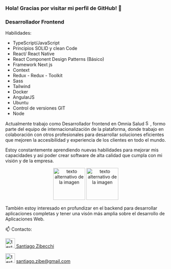 ### Hola! Gracias por visitar mi perfil de GitHub! 👋

### Desarrollador Frontend

Habilidades:
* TypeScript/JavaScript
* Principios SOLID y clean Code
* React/ React Native
* React Component Design Patterns (Básico)
* Framework Next js
* Context
* Redux - Redux - Toolkit
* Sass
* Tailwind
* Docker
* AngularJS
* Ubuntu
* Control de versiones GIT
* Node

Actualmente trabajo como Desarrollador frontend en Omnia Salud <img src="https://user-images.githubusercontent.com/103424513/235376354-a9d9ebdf-632a-4af4-8312-0ea522ae1512.png" alt="Salud" width="15px" height="15px">, formo parte del equipo de internacionalización de la plataforma, donde trabajo en colaboración con otros profesionales para desarrollar soluciones eficientes que mejoren la accesibilidad y experiencia de los clientes en todo el mundo. 

Estoy constantemente aprendiendo nuevas habilidades para mejorar mis capacidades y asi poder crear software de alta calidad que cumpla con mi visión y de la empresa.

<p align="center">
  <img src="https://user-images.githubusercontent.com/103424513/235376404-db4d3335-c8ab-4c28-bfeb-f6eced58357a.png" alt="texto alternativo de la imagen" width="100px"     height="100px">

  <img src="https://user-images.githubusercontent.com/103424513/235376326-e651bdaf-6965-4283-a801-4403cf676f3c.png" alt="texto alternativo de la imagen" width="100px"     height="100px">
</p>

También estoy interesado en profundizar en el backend para desarrollar aplicaciones completas y tener una visón más amplia sobre el desarrollo de Aplicaciones Web.

📫 Contacto: 
<div>
<a href="https://www.linkedin.com/in/santiago-zibecchi-7996971a5/" target="_blank">
  <img src="https://user-images.githubusercontent.com/103424513/235376020-f309c35f-c33b-4af3-aff0-9ff826e95d86.png" alt="texto alternativo de la imagen" width="30px"     height="30px"> Santiago Zibecchi
</a>

 <img src="https://user-images.githubusercontent.com/103424513/235376132-d438fa39-1056-4d72-b4fe-e59e7ba70106.png" alt="texto alternativo de la imagen" width="30px"     height="30px"> santiago.zibe@gmail.com
</div>





<!--
**santiagozibecchi/santiagozibecchi** is a ✨ _special_ ✨ repository because its `README.md` (this file) appears on your GitHub profile.

Here are some ideas to get you started:

- 🔭 I’m currently working on ...
- 🌱 I’m currently learning ...
- 👯 I’m looking to collaborate on ...
- 🤔 I’m looking for help with ...
- 💬 Ask me about ...
- 📫 How to reach me: ...
- 😄 Pronouns: ...
- ⚡ Fun fact: ...
-->
